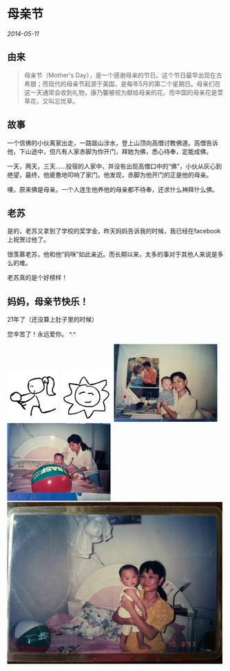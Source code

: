 # 母亲节

*2014-05-11*

## 由来

> 母亲节（Mother's Day），是一个感谢母亲的节日。这个节日最早出现在古希腊；而现代的母亲节起源于美国，是每年5月的第二个星期日。母亲们在这一天通常会收到礼物，康乃馨被视为献给母亲的花，而中国的母亲花是萱草花，又叫忘忧草。

## 故事

一个信佛的小伙离家出走，一路跋山涉水，登上山顶向高僧讨教佛道。高僧告诉他，下山途中，但凡有人家赤脚为你开门，拜她为佛，悉心待奉，定能成佛。

一天，两天，三天……投宿的人家中，并没有出现高僧口中的“佛”，小伙从灰心到绝望，最终，他疲惫地叩响了家门。他发现，赤脚为他开门的正是他的母亲。

噢，原来佛是母亲。一个人连生他养他的母亲都不待奉，还求什么神拜什么佛。

## 老苏

是的，老苏又拿到了学校的奖学金，昨天妈妈告诉我的时候，我已经在facebook上祝贺过他了。

很羡慕老苏，他和他“妈咪”如此亲近。而长期以来，太多的事对于其他人来说是多么的难。

老苏真的是个好榜样！

## 妈妈，母亲节快乐！

21年了（还没算上肚子里的时候）

您辛苦了！永远爱你。 ^.^

<img src="lift.png" width="120">
<img src="sun.png" width="120">

<img src="mom-1.jpg" width="240">
&nbsp;&nbsp;
<img src="mom-3.jpg" width="240">

<img src="mom-4.jpg" width="500">
